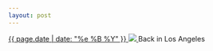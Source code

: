 ```yaml
---
layout: post
---
```


<p>
  <a href="/229">
    <time>{{ page.date | date: "%e %B %Y" }}</time>
    <img src="https://s3.amazonaws.com/life.aaronjgreenberg.com/229.jpg">
  </a>
  Back in Los Angeles
</p>
